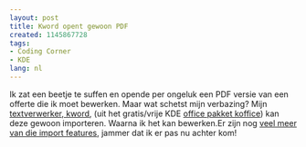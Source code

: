 ```yaml
---
layout: post
title: Kword opent gewoon PDF
created: 1145867728
tags:
- Coding Corner
- KDE
lang: nl
---
```

Ik zat een beetje te suffen en opende per ongeluk een PDF versie van een offerte die ik moet bewerken. Maar wat schetst mijn verbazing? Mijn [textverwerker, kword](http://www.koffice.org/kword/ "Zeer goede frame based textverwerker, met krachtige layout functies"), (uit het gratis/vrije KDE [office pakket koffice](http://www.kde.nl/koffice/ "Zeer goed open office en microsoft office alternatief")) kan deze gewoon importeren. Waarna ik het kan bewerken.Er zijn nog [veel meer van die import features](http://www.koffice.org/filters/1.5/), jammer dat ik er pas nu achter kom!
